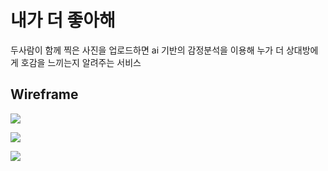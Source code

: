 # 내가 더 좋아해

두사람이 함께 찍은 사진을 업로드하면 ai 기반의 감정분석을 이용해 누가 더 상대방에게 호감을 느끼는지 알려주는 서비스

## Wireframe

![](https://user-images.githubusercontent.com/50816217/95424906-6631c880-097e-11eb-92d3-e2a5be52f767.PNG)

![](https://user-images.githubusercontent.com/50816217/95424905-65993200-097e-11eb-82c5-e69bb0f99a57.PNG)

![](https://user-images.githubusercontent.com/50816217/95424901-63cf6e80-097e-11eb-8e14-8baf91adfaf6.PNG)